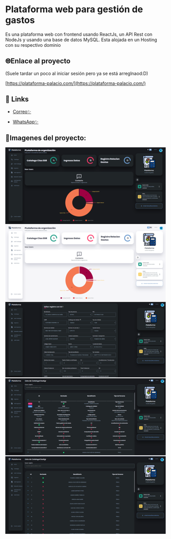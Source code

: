 # Plataforma web para gestión de gastos

Es una plataforma web con frontend usando ReactJs, un API Rest con NodeJs y usando una base de datos MySQL. Esta alojada en un Hosting con su respectivo dominio


## 🌐Enlace al proyecto

(Suele tardar un poco al iniciar sesión pero ya se está arreglnaod:D)

[https://plataforma-palacio.com/](https://plataforma-palacio.com/)

## 🔗 Links

- [Correo✨](mailto:hectormancilla369@gmail.com)

- [WhatsApp✨](https://wa.me/7471096697)

## 📸Imagenes del proyecto:

![App Screenshot](./images/project1.png)
![App Screenshot](./images/project2.png)
![App Screenshot](./images/project3.png)
![App Screenshot](./images/project4.png)
![App Screenshot](./images/project5.png)
